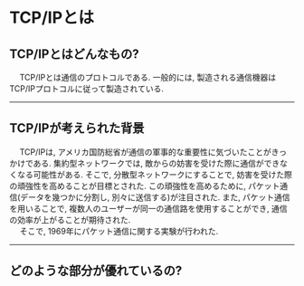 # TCP/IPとは

## **TCP/IPとはどんなもの?**
&emsp; TCP/IPとは通信のプロトコルである. 一般的には, 製造される通信機器はTCP/IPプロトコルに従って製造されている.
***

## **TCP/IPが考えられた背景**
&emsp; TCP/IPは, アメリカ国防総省が通信の軍事的な重要性に気づいたことがきっかけである. 集約型ネットワークでは, 敵からの妨害を受けた際に通信ができなくなる可能性がある. そこで, 分散型ネットワークにすることで, 妨害を受けた際の頑強性を高めることが目標とされた. この頑強性を高めるために, パケット通信(データを幾つかに分割し, 別々に送信する)が注目された. また, パケット通信を用いることで, 複数人のユーザーが同一の通信路を使用することができ, 通信の効率が上がることが期待された.<br>
&emsp; そこで, 1969年にパケット通信に関する実験が行われた. 

***

## **どのような部分が優れているの?**